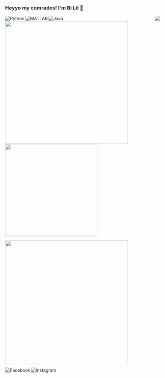 ### Heyyo my comrades! I'm Bi Lê 👋

<img align="right" src="https://visitor-badge.laobi.icu/badge?page_id=leduckhai.leduckhai"> 

<p>
  <img align="left" alt="Python" src="https://img.shields.io/badge/python%20-%2314354C.svg?&style=for-the-badge&logo=python&logoColor=white"/>
  <img align="left" alt="MATLAB" src="https://img.shields.io/badge/matlab%20-%23E34F26.svg?&style=for-the-badge&logo=matlab&logoColor=white"/>
  <img align="left" alt="Java" src="https://img.shields.io/badge/java-%23ED8B00.svg?&style=for-the-badge&logo=java&logoColor=white"/>
</p>

<p float="left">
 <img src="https://github-readme-stats.vercel.app/api?username=leduckhai&show_icons=true&theme=default&count_private=true" width="400" /><img src="https://github-readme-stats.vercel.app/api/top-langs/?username=leduckhai&show_icons=true&theme=default&&langs_count=10" width="300" /> 
</p>

<p float="center">
  <img width="400" align="center" src="https://github.com/leduckhai/Awesome-Competitive-Programming/blob/main/Data%20Bank/Hackerrank%20Top%20Germany.jpg">  
</p>

[<img align="left" alt="Facebook" src="https://img.shields.io/badge/Facebook%20-%231877F2.svg?&style=for-the-badge&logo=Facebook&logoColor=white"/>](https://www.facebook.com/bile.datsmie/)
  
[<img align="left" alt="Instagram" src="https://img.shields.io/badge/Instagram%20-%23E4405F.svg?&style=for-the-badge&logo=Instagram&logoColor=white"/>](https://www.instagram.com/bile_datsmie/)
